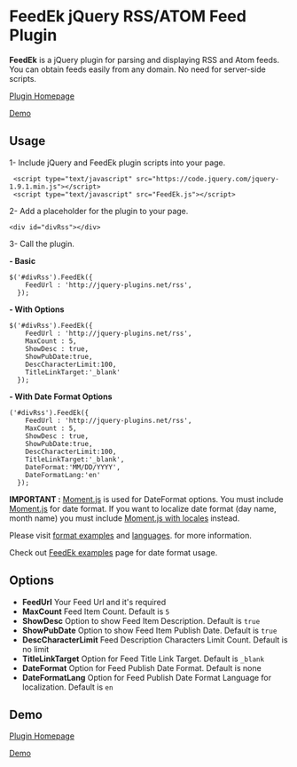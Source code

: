 FeedEk jQuery RSS/ATOM Feed Plugin
======

**FeedEk** is a jQuery plugin for parsing and displaying RSS and Atom feeds. You can obtain feeds easily from any domain. No need for server-side scripts.


[Plugin Homepage](https://jquery-plugins.net/FeedEk/FeedEk.html)

[Demo](https://jquery-plugins.net/FeedEk/FeedEk_demo.html)

 
## Usage
1- Include jQuery and FeedEk plugin scripts into your page.

     <script type="text/javascript" src="https://code.jquery.com/jquery-1.9.1.min.js"></script>
     <script type="text/javascript" src="FeedEk.js"></script>

2- Add a placeholder for the plugin to your page.

    <div id="divRss"></div>

3- Call the plugin.

**- Basic**

    $('#divRss').FeedEk({
        FeedUrl : 'http://jquery-plugins.net/rss',
      });

**- With Options**

    $('#divRss').FeedEk({
        FeedUrl : 'http://jquery-plugins.net/rss',
        MaxCount : 5,
        ShowDesc : true,
        ShowPubDate:true,
        DescCharacterLimit:100,
        TitleLinkTarget:'_blank'
      });

**- With Date Format Options**

    ('#divRss').FeedEk({
        FeedUrl : 'http://jquery-plugins.net/rss',
        MaxCount : 5,
        ShowDesc : true,
        ShowPubDate:true,
        DescCharacterLimit:100,
        TitleLinkTarget:'_blank',
		DateFormat:'MM/DD/YYYY',
		DateFormatLang:'en'
      });

**IMPORTANT :** [Moment.js](http://momentjs.com) is used for DateFormat options. You must include [Moment.js](http://momentjs.com/downloads/moment.min.js) for date format.
If you want to localize date format (day name, month name) you must include [Moment.js with locales](http://momentjs.com/downloads/moment-with-locales.js) instead.

Please visit [format examples](http://momentjs.com/docs/#/displaying/format/) and [languages](http://momentjs.com). for more information.

Check out [FeedEk examples](https://jquery-plugins.net/FeedEk/FeedEk-examples.html) page for date format usage.


## Options

- **FeedUrl**
  Your Feed Url and it's required
- **MaxCount**
  Feed Item Count. Default is `5`
- **ShowDesc**
  Option to show Feed Item Description. Default is `true`
- **ShowPubDate**
  Option to show Feed Item Publish Date. Default is `true`
- **DescCharacterLimit**
  Feed Description Characters Limit Count. Default is no limit
- **TitleLinkTarget**
  Option for Feed Title Link Target. Default is `_blank`
- **DateFormat**
  Option for Feed Publish Date Format. Default is none
- **DateFormatLang**
  Option for Feed Publish Date Format Language for localization. Default is `en`

## Demo

[Plugin Homepage](https://jquery-plugins.net/FeedEk/FeedEk.html)

[Demo](https://jquery-plugins.net/FeedEk/FeedEk_demo.html)
